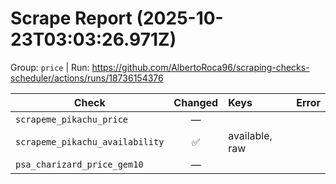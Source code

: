 # Scrape Report (2025-10-23T03:03:26.971Z)

Group: `price`  |  Run: https://github.com/AlbertoRoca96/scraping-checks-scheduler/actions/runs/18736154376

| Check | Changed | Keys | Error |
|---|:---:|:--|:--|
| `scrapeme_pikachu_price` | — |  |  |
| `scrapeme_pikachu_availability` | ✅ | available, raw |  |
| `psa_charizard_price_gem10` | — |  |  |
